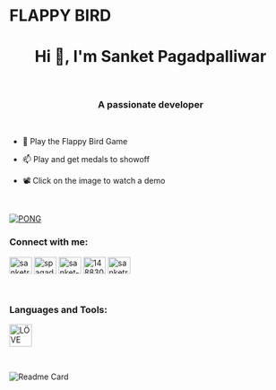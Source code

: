 # FLAPPY BIRD<br/>
<h1 align="center">Hi 👋, I'm Sanket Pagadpalliwar</h1><br/>
<h3 align="center">A passionate developer</h3><br/>

- 🔭 Play the Flappy Bird Game

- 📫 Play and get medals to showoff

- 📽️ Click on the image to watch a demo

<br/>

[![PONG](https://img.youtube.com/vi/3fpu5z_c5wU/0.jpg)](https://www.youtube.com/watch?v=3fpu5z_c5wU)

<h3 align="left">Connect with me:</h3>
<p align="left">
<a href="https://codepen.io/sanketrp" target="blank"><img align="center" src="https://raw.githubusercontent.com/rahuldkjain/github-profile-readme-generator/master/src/images/icons/Social/codepen.svg" alt="sanketrp" height="30" width="40" /></a>
<a href="https://twitter.com/spagadpalliwar" target="blank"><img align="center" src="https://raw.githubusercontent.com/rahuldkjain/github-profile-readme-generator/master/src/images/icons/Social/twitter.svg" alt="spagadpalliwar" height="30" width="40" /></a>
<a href="https://linkedin.com/in/sanket-pagadpalliwar" target="blank"><img align="center" src="https://raw.githubusercontent.com/rahuldkjain/github-profile-readme-generator/master/src/images/icons/Social/linked-in-alt.svg" alt="sanket-pagadpalliwar" height="30" width="40" /></a>
<a href="https://stackoverflow.com/users/14883078" target="blank"><img align="center" src="https://raw.githubusercontent.com/rahuldkjain/github-profile-readme-generator/master/src/images/icons/Social/stack-overflow.svg" alt="14883078" height="30" width="40" /></a>
<a href="https://codesandbox.com/sanketrp" target="blank"><img align="center" src="https://raw.githubusercontent.com/rahuldkjain/github-profile-readme-generator/master/src/images/icons/Social/codesandbox.svg" alt="sanketrp" height="30" width="40" /></a>
</p>
<br/>
<h3 align="left">Languages and Tools:</h3>
<p align="left"> <a href="https://love2d.org/" target="_blank" rel="noreferrer"> <img src="https://github.com/love2d/love/blob/60278b0532036d404c0b7b011c7b63ab58a5ddaf/platform/unix/love.svg" alt="LÖVE 2D" width="40" height="40"/> </a></p>
<br/>

![Readme Card](https://github-readme-stats.vercel.app/api/pin/?username=SanketRP&repo=Flappy&theme=tokyonight&hide_border=true)
